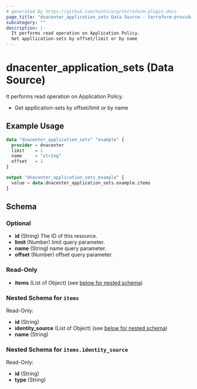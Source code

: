 ```yaml
---
# generated by https://github.com/hashicorp/terraform-plugin-docs
page_title: "dnacenter_application_sets Data Source - terraform-provider-dnacenter"
subcategory: ""
description: |-
  It performs read operation on Application Policy.
  Get appllication-sets by offset/limit or by name
---
```


# dnacenter_application_sets (Data Source)

It performs read operation on Application Policy.

- Get appllication-sets by offset/limit or by name

## Example Usage

```terraform
data "dnacenter_application_sets" "example" {
  provider = dnacenter
  limit    = 1
  name     = "string"
  offset   = 1
}

output "dnacenter_application_sets_example" {
  value = data.dnacenter_application_sets.example.items
}
```

<!-- schema generated by tfplugindocs -->
## Schema

### Optional

- **id** (String) The ID of this resource.
- **limit** (Number) limit query parameter.
- **name** (String) name query parameter.
- **offset** (Number) offset query parameter.

### Read-Only

- **items** (List of Object) (see [below for nested schema](#nestedatt--items))

<a id="nestedatt--items"></a>
### Nested Schema for `items`

Read-Only:

- **id** (String)
- **identity_source** (List of Object) (see [below for nested schema](#nestedobjatt--items--identity_source))
- **name** (String)

<a id="nestedobjatt--items--identity_source"></a>
### Nested Schema for `items.identity_source`

Read-Only:

- **id** (String)
- **type** (String)


